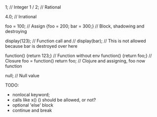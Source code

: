 1;  // Integer
1 / 2;  // Rational

4.0;  // Irrational

foo = 100;  // Assign
{foo = 200; bar = 300;}  // Block, shadowing and destroying

display(123);  // Function call and 
// display(bar);  // This is not allowed because bar is destroyed over here

function() {return 123;}  // Function without env
function() {return foo;}  // Closure
foo = function() return foo;  // Clojure and assigning, foo now function

null;  // Null value

TODO:
* nonlocal keyword;
* calls like x() () should be allowed, or not?
* optional 'else' block
* continue and break